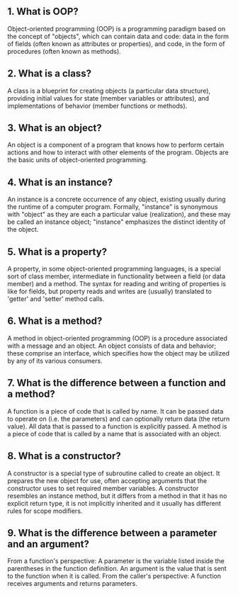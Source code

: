 <!-- Explain OOP and give examples using js code -->

## 1. What is OOP?

Object-oriented programming (OOP) is a programming paradigm based on the concept of "objects", which can contain data and code: data in the form of fields (often known as attributes or properties), and code, in the form of procedures (often known as methods).

## 2. What is a class?

A class is a blueprint for creating objects (a particular data structure), providing initial values for state (member variables or attributes), and implementations of behavior (member functions or methods).

## 3. What is an object?

An object is a component of a program that knows how to perform certain actions and how to interact with other elements of the program. Objects are the basic units of object-oriented programming.

## 4. What is an instance?

An instance is a concrete occurrence of any object, existing usually during the runtime of a computer program. Formally, "instance" is synonymous with "object" as they are each a particular value (realization), and these may be called an instance object; "instance" emphasizes the distinct identity of the object.

## 5. What is a property?

A property, in some object-oriented programming languages, is a special sort of class member, intermediate in functionality between a field (or data member) and a method. The syntax for reading and writing of properties is like for fields, but property reads and writes are (usually) translated to 'getter' and 'setter' method calls.

## 6. What is a method?

A method in object-oriented programming (OOP) is a procedure associated with a message and an object. An object consists of data and behavior; these comprise an interface, which specifies how the object may be utilized by any of its various consumers.

## 7. What is the difference between a function and a method?

A function is a piece of code that is called by name. It can be passed data to operate on (i.e. the parameters) and can optionally return data (the return value). All data that is passed to a function is explicitly passed. A method is a piece of code that is called by a name that is associated with an object.

## 8. What is a constructor?

A constructor is a special type of subroutine called to create an object. It prepares the new object for use, often accepting arguments that the constructor uses to set required member variables. A constructor resembles an instance method, but it differs from a method in that it has no explicit return type, it is not implicitly inherited and it usually has different rules for scope modifiers.

## 9. What is the difference between a parameter and an argument?

From a function's perspective: A parameter is the variable listed inside the parentheses in the function definition. An argument is the value that is sent to the function when it is called. From the caller's perspective: A function receives arguments and returns parameters.


